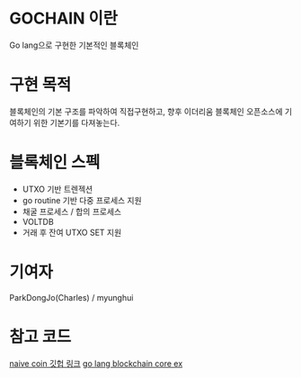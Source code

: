 # GOCHAIN 이란

Go lang으로 구현한 기본적인 블록체인

# 구현 목적

블록체인의 기본 구조를 파악하여 직접구현하고, 향후 이더리움 블록체인 오픈소스에 기여하기 위한
기본기를 다져놓는다.

# 블록체인 스펙

- UTXO 기반 트렌젝션
- go routine 기반 다중 프로세스 지원
- 채굴 프로세스 / 합의 프로세스
- VOLTDB
- 거래 후 잔여 UTXO SET 지원

# 기여자
ParkDongJo(Charles) / myunghui

# 참고 코드
[naive coin 깃헙 링크](https://github.com/lhartikk/naivecoin)
[go lang blockchain core ex](https://medium.com/@mycoralhealth/code-your-own-blockchain-in-less-than-200-lines-of-go-e296282bcffc)